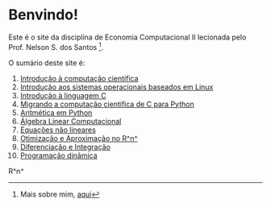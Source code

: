 # Benvindo!

Este é o site da disciplina de Economia Computacional II lecionada pelo Prof. Nelson S. dos Santos [^1].

O sumário deste site é:

1. [Introdução à computação científica](intCompSci.md)
2. [Introdução aos sistemas operacionais baseados em Linux](intOSLinux.md)
3. [Introdução à linguagem C](https://ecompfin-ufrgs.github.io/linguagemC/)
4. [Migrando a computação científica de C para Python](cToPy.md)
5. [Aritmética em Python](aritPy.md)
6. [Álgebra Linear Computacional](algebralinearcomputacional.md)
7. [Equações não lineares](equacoes_nao_lineares.md)
8. [Otimização e Aproximação no R^n^](otimaprox.md)
9. [Diferenciação e Integração](calculo.md)
10. [Programação dinâmica](progdin.md)


R^n^




[^1]: Mais sobre mim, [aqui](https://professor.ufrgs.br/nelsonseixas)
